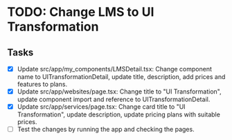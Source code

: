 # TODO: Change LMS to UI Transformation

## Tasks
- [x] Update src/app/my_components/LMSDetail.tsx: Change component name to UITransformationDetail, update title, description, add prices and features to plans.
- [x] Update src/app/websites/page.tsx: Change title to "UI Transformation", update component import and reference to UITransformationDetail.
- [x] Update src/app/services/page.tsx: Change card title to "UI Transformation", update description, update pricing plans with suitable prices.
- [ ] Test the changes by running the app and checking the pages.
